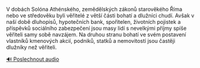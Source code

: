 
V dobách Solóna Athénského, zemědělských zákonů starověkého Říma nebo ve středověku byli věřitelé z větší části bohatí a dlužníci chudí. Avšak v naší době dluhopisů, hypotečních bank, spořitelen, životních pojistek a příspěvků sociálního zabezpečení jsou masy lidí s nevelkými příjmy spíše věřiteli samy sobě navzájem. Na druhou stranu bohatí ve svém postavení vlastníků kmenových akcií, podniků, statků a nemovitostí jsou častěji dlužníky než věřiteli.

[🔊 Poslechnout audio](/data/7-paragraphs/audio/chapter_97/para_002-V-dobch-Solna-Athnskho-zemdlskch-zkon-st.mp3)
